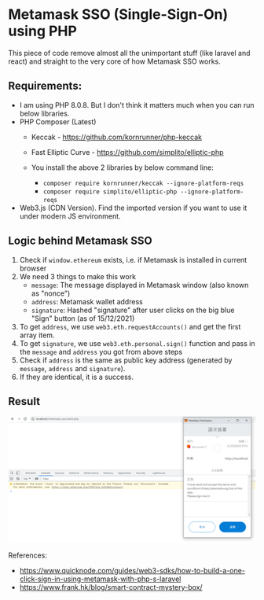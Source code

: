 # Metamask SSO (Single-Sign-On) using PHP

This piece of code remove almost all the unimportant stuff (like laravel and react) and straight to the very core of how Metamask SSO works.

## Requirements:
- I am using PHP 8.0.8.  But I don't think it matters much when you can run below libraries.
- PHP Composer (Latest)
  - Keccak - https://github.com/kornrunner/php-keccak
  - Fast Elliptic Curve - https://github.com/simplito/elliptic-php
  
  - You install the above 2 libraries by below command line:
    - `composer require kornrunner/keccak --ignore-platform-reqs`
    - `composer require simplito/elliptic-php --ignore-platform-reqs`
- Web3.js (CDN Version).  Find the imported version if you want to use it under modern JS environment.

## Logic behind Metamask SSO

1. Check if `window.ethereum` exists, i.e. if Metamask is installed in current browser
2. We need 3 things to make this work
    - `message`: The message displayed in Metamask window (also known as "nonce")
    - `address`: Metamask wallet address
    - `signature`: Hashed "signature" after user clicks on the big blue "Sign" button (as of 15/12/2021) 
4. To get `address`, we use `web3.eth.requestAccounts()` and get the first array item.
5. To get `signature`, we use `web3.eth.personal.sign()` function and pass in the `message` and `address` you got from above steps
6. Check if `address` is the same as public key address (generated by `message`, `address` and `signature`).
7. If they are identical, it is a success.

## Result
![001](001.png)


References:
- https://www.quicknode.com/guides/web3-sdks/how-to-build-a-one-click-sign-in-using-metamask-with-php-s-laravel
- https://www.frank.hk/blog/smart-contract-mystery-box/
